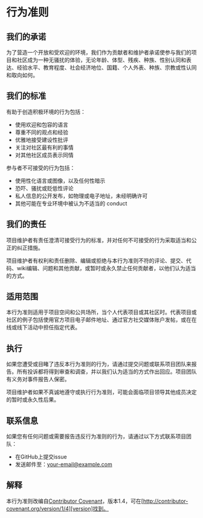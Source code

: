 <!--
 * @Author: lucklidi@126.com
 * @Date: 2025-08-26 21:12:17
 * @LastEditTime: 2025-08-26 21:12:29
 * @LastEditors: lucklidi@126.com
 * @Description: 
 * Copyright (c) 2025 by lucklidi, All Rights Reserved. 
-->
# 行为准则

## 我们的承诺

为了营造一个开放和受欢迎的环境，我们作为贡献者和维护者承诺使参与我们的项目和社区成为一种无骚扰的体验，无论年龄、体型、残疾、种族、性别认同和表达、经验水平、教育程度、社会经济地位、国籍、个人外表、种族、宗教或性认同和取向如何。

## 我们的标准

有助于创造积极环境的行为包括：

* 使用欢迎和包容的语言
* 尊重不同的观点和经验
* 优雅地接受建设性批评
* 关注对社区最有利的事情
* 对其他社区成员表示同情

参与者不可接受的行为包括：

* 使用性化语言或图像，以及任何性暗示
* 恐吓、骚扰或贬低性评论
* 私人信息的公开发布，如物理或电子地址，未经明确许可
* 其他可能在专业环境中被认为不适当的 conduct

## 我们的责任

项目维护者有责任澄清可接受行为的标准，并对任何不可接受的行为采取适当和公正的纠正措施。

项目维护者有权利和责任删除、编辑或拒绝与本行为准则不符的评论、提交、代码、wiki编辑、问题和其他贡献，或暂时或永久禁止任何贡献者，以他们认为适当的方式。

## 适用范围

本行为准则适用于项目空间和公共场所，当个人代表项目或其社区时。代表项目或社区的例子包括使用官方项目电子邮件地址、通过官方社交媒体账户发帖，或在在线或线下活动中担任指定代表。

## 执行

如果您遭受或目睹了违反本行为准则的行为，请通过提交问题或联系项目团队来报告。所有投诉都将得到审查和调查，并以我们认为适当的方式作出回应。项目团队有义务对事件报告人保密。

项目维护者如果不真诚地遵守或执行行为准则，可能会面临项目领导其他成员决定的暂时或永久性后果。

## 联系信息

如果您有任何问题或需要报告违反行为准则的行为，请通过以下方式联系项目团队：

* 在GitHub上提交issue
* 发送邮件至：your-email@example.com

## 解释

本行为准则改编自[Contributor Covenant][homepage]，版本1.4，可在[http://contributor-covenant.org/version/1/4][version]找到。

[homepage]: http://contributor-covenant.org
[version]: http://contributor-covenant.org/version/1/4/